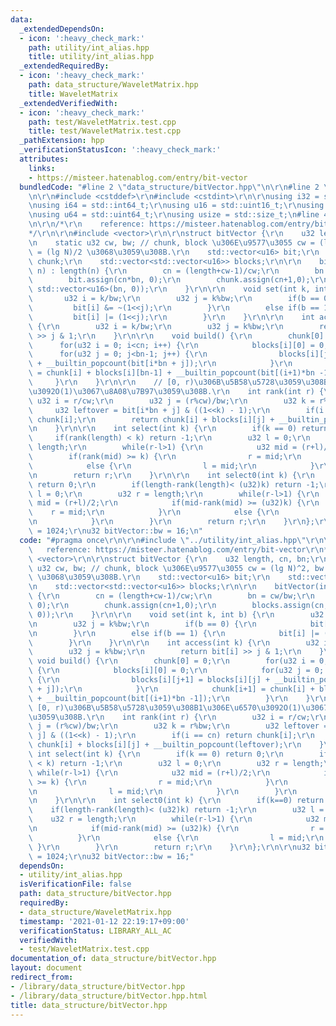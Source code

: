 ```yaml
---
data:
  _extendedDependsOn:
  - icon: ':heavy_check_mark:'
    path: utility/int_alias.hpp
    title: utility/int_alias.hpp
  _extendedRequiredBy:
  - icon: ':heavy_check_mark:'
    path: data_structure/WaveletMatrix.hpp
    title: WaveletMatrix
  _extendedVerifiedWith:
  - icon: ':heavy_check_mark:'
    path: test/WaveletMatrix.test.cpp
    title: test/WaveletMatrix.test.cpp
  _pathExtension: hpp
  _verificationStatusIcon: ':heavy_check_mark:'
  attributes:
    links:
    - https://misteer.hatenablog.com/entry/bit-vector
  bundledCode: "#line 2 \"data_structure/bitVector.hpp\"\n\r\n#line 2 \"utility/int_alias.hpp\"\
    \n\r\n#include <cstddef>\r\n#include <cstdint>\r\n\r\nusing i32 = std::int32_t;\r\
    \nusing i64 = std::int64_t;\r\nusing u16 = std::uint16_t;\r\nusing u32 = std::uint32_t;\r\
    \nusing u64 = std::uint64_t;\r\nusing usize = std::size_t;\n#line 4 \"data_structure/bitVector.hpp\"\
    \n\r\n/*\r\n    reference: https://misteer.hatenablog.com/entry/bit-vector\r\n\
    */\r\n\r\n#include <vector>\r\n\r\nstruct bitVector {\r\n    u32 length, cn, bn;\r\
    \n    static u32 cw, bw; // chunk, block \u306E\u9577\u3055 cw = (lg N)^2, bw\
    \ = (lg N)/2 \u3068\u3059\u308B.\r\n    std::vector<u16> bit;\r\n    std::vector<u32>\
    \ chunk;\r\n    std::vector<std::vector<u16>> blocks;\r\n\r\n    bitVector(int\
    \ n) : length(n) {\r\n        cn = (length+cw-1)/cw;\r\n        bn = cw/bw;\r\n\
    \        bit.assign(cn*bn, 0);\r\n        chunk.assign(cn+1,0);\r\n        blocks.assign(cn,\
    \ std::vector<u16>(bn, 0));\r\n    }\r\n\r\n    void set(int k, int b) {\r\n \
    \       u32 i = k/bw;\r\n        u32 j = k%bw;\r\n        if(b == 0) {\r\n   \
    \         bit[i] &= ~(1<<j);\r\n        }\r\n        else if(b == 1) {\r\n   \
    \         bit[i] |= (1<<j);\r\n        }\r\n    }\r\n\r\n    int access(int k)\
    \ {\r\n        u32 i = k/bw;\r\n        u32 j = k%bw;\r\n        return bit[i]\
    \ >> j & 1;\r\n    }\r\n\r\n    void build() {\r\n        chunk[0] = 0;\r\n  \
    \      for(u32 i = 0; i<cn; i++) {\r\n            blocks[i][0] = 0;\r\n      \
    \      for(u32 j = 0; j<bn-1; j++) {\r\n                blocks[i][j+1] = blocks[i][j]\
    \ + __builtin_popcount(bit[i*bn + j]);\r\n            }\r\n            chunk[i+1]\
    \ = chunk[i] + blocks[i][bn-1] + __builtin_popcount(bit[(i+1)*bn -1]);\r\n   \
    \     }\r\n    }\r\n\r\n    // [0, r)\u306B\u5B58\u5728\u3059\u308B1\u306E\u6570\
    \u3092O(1)\u3067\u8A08\u7B97\u3059\u308B.\r\n    int rank(int r) {\r\n       \
    \ u32 i = r/cw;\r\n        u32 j = (r%cw)/bw;\r\n        u32 k = r%bw;\r\n   \
    \     u32 leftover = bit[i*bn + j] & ((1<<k) - 1);\r\n        if(i == cn) return\
    \ chunk[i];\r\n        return chunk[i] + blocks[i][j] + __builtin_popcount(leftover);\r\
    \n    }\r\n\r\n    int select(int k) {\r\n        if(k == 0) return 0;\r\n   \
    \     if(rank(length) < k) return -1;\r\n        u32 l = 0;\r\n        u32 r =\
    \ length;\r\n        while(r-l>1) {\r\n            u32 mid = (r+l)/2;\r\n    \
    \        if(rank(mid) >= k) {\r\n                r = mid;\r\n            }\r\n\
    \            else {\r\n                l = mid;\r\n            }\r\n        }\r\
    \n        return r;\r\n    }\r\n\r\n    int select0(int k) {\r\n        if(k==0)\
    \ return 0;\r\n        if(length-rank(length)< (u32)k) return -1;\r\n        u32\
    \ l = 0;\r\n        u32 r = length;\r\n        while(r-l>1) {\r\n            u32\
    \ mid = (r+l)/2;\r\n            if(mid-rank(mid) >= (u32)k) {\r\n            \
    \    r = mid;\r\n            }\r\n            else {\r\n                l = mid;\r\
    \n            }\r\n        }\r\n        return r;\r\n    }\r\n};\r\n\r\nu32 bitVector::cw\
    \ = 1024;\r\nu32 bitVector::bw = 16;\n"
  code: "#pragma once\r\n\r\n#include \"../utility/int_alias.hpp\"\r\n\r\n/*\r\n \
    \   reference: https://misteer.hatenablog.com/entry/bit-vector\r\n*/\r\n\r\n#include\
    \ <vector>\r\n\r\nstruct bitVector {\r\n    u32 length, cn, bn;\r\n    static\
    \ u32 cw, bw; // chunk, block \u306E\u9577\u3055 cw = (lg N)^2, bw = (lg N)/2\
    \ \u3068\u3059\u308B.\r\n    std::vector<u16> bit;\r\n    std::vector<u32> chunk;\r\
    \n    std::vector<std::vector<u16>> blocks;\r\n\r\n    bitVector(int n) : length(n)\
    \ {\r\n        cn = (length+cw-1)/cw;\r\n        bn = cw/bw;\r\n        bit.assign(cn*bn,\
    \ 0);\r\n        chunk.assign(cn+1,0);\r\n        blocks.assign(cn, std::vector<u16>(bn,\
    \ 0));\r\n    }\r\n\r\n    void set(int k, int b) {\r\n        u32 i = k/bw;\r\
    \n        u32 j = k%bw;\r\n        if(b == 0) {\r\n            bit[i] &= ~(1<<j);\r\
    \n        }\r\n        else if(b == 1) {\r\n            bit[i] |= (1<<j);\r\n\
    \        }\r\n    }\r\n\r\n    int access(int k) {\r\n        u32 i = k/bw;\r\n\
    \        u32 j = k%bw;\r\n        return bit[i] >> j & 1;\r\n    }\r\n\r\n   \
    \ void build() {\r\n        chunk[0] = 0;\r\n        for(u32 i = 0; i<cn; i++)\
    \ {\r\n            blocks[i][0] = 0;\r\n            for(u32 j = 0; j<bn-1; j++)\
    \ {\r\n                blocks[i][j+1] = blocks[i][j] + __builtin_popcount(bit[i*bn\
    \ + j]);\r\n            }\r\n            chunk[i+1] = chunk[i] + blocks[i][bn-1]\
    \ + __builtin_popcount(bit[(i+1)*bn -1]);\r\n        }\r\n    }\r\n\r\n    //\
    \ [0, r)\u306B\u5B58\u5728\u3059\u308B1\u306E\u6570\u3092O(1)\u3067\u8A08\u7B97\
    \u3059\u308B.\r\n    int rank(int r) {\r\n        u32 i = r/cw;\r\n        u32\
    \ j = (r%cw)/bw;\r\n        u32 k = r%bw;\r\n        u32 leftover = bit[i*bn +\
    \ j] & ((1<<k) - 1);\r\n        if(i == cn) return chunk[i];\r\n        return\
    \ chunk[i] + blocks[i][j] + __builtin_popcount(leftover);\r\n    }\r\n\r\n   \
    \ int select(int k) {\r\n        if(k == 0) return 0;\r\n        if(rank(length)\
    \ < k) return -1;\r\n        u32 l = 0;\r\n        u32 r = length;\r\n       \
    \ while(r-l>1) {\r\n            u32 mid = (r+l)/2;\r\n            if(rank(mid)\
    \ >= k) {\r\n                r = mid;\r\n            }\r\n            else {\r\
    \n                l = mid;\r\n            }\r\n        }\r\n        return r;\r\
    \n    }\r\n\r\n    int select0(int k) {\r\n        if(k==0) return 0;\r\n    \
    \    if(length-rank(length)< (u32)k) return -1;\r\n        u32 l = 0;\r\n    \
    \    u32 r = length;\r\n        while(r-l>1) {\r\n            u32 mid = (r+l)/2;\r\
    \n            if(mid-rank(mid) >= (u32)k) {\r\n                r = mid;\r\n  \
    \          }\r\n            else {\r\n                l = mid;\r\n           \
    \ }\r\n        }\r\n        return r;\r\n    }\r\n};\r\n\r\nu32 bitVector::cw\
    \ = 1024;\r\nu32 bitVector::bw = 16;"
  dependsOn:
  - utility/int_alias.hpp
  isVerificationFile: false
  path: data_structure/bitVector.hpp
  requiredBy:
  - data_structure/WaveletMatrix.hpp
  timestamp: '2021-01-12 22:19:17+09:00'
  verificationStatus: LIBRARY_ALL_AC
  verifiedWith:
  - test/WaveletMatrix.test.cpp
documentation_of: data_structure/bitVector.hpp
layout: document
redirect_from:
- /library/data_structure/bitVector.hpp
- /library/data_structure/bitVector.hpp.html
title: data_structure/bitVector.hpp
---
```

